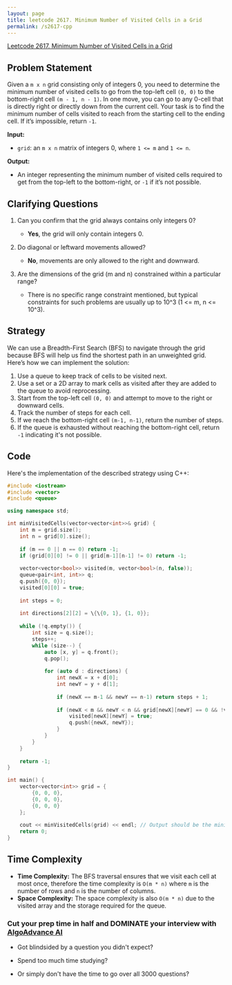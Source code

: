 ```yaml
---
layout: page
title: leetcode 2617. Minimum Number of Visited Cells in a Grid
permalink: /s2617-cpp
---
```

[Leetcode 2617. Minimum Number of Visited Cells in a Grid](https://algoadvance.github.io/algoadvance/l2617)
## Problem Statement

Given a `m x n` grid consisting only of integers 0, you need to determine the minimum number of visited cells to go from the top-left cell `(0, 0)` to the bottom-right cell `(m - 1, n - 1)`. In one move, you can go to any 0-cell that is directly right or directly down from the current cell. Your task is to find the minimum number of cells visited to reach from the starting cell to the ending cell. If it’s impossible, return `-1`.

**Input:**
- `grid`: an `m x n` matrix of integers 0, where `1 <= m` and `1 <= n`.

**Output:**
- An integer representing the minimum number of visited cells required to get from the top-left to the bottom-right, or `-1` if it’s not possible.


## Clarifying Questions

1. Can you confirm that the grid always contains only integers 0?
   - **Yes**, the grid will only contain integers 0.

2. Do diagonal or leftward movements allowed?
   - **No**, movements are only allowed to the right and downward.

3. Are the dimensions of the grid (m and n) constrained within a particular range?
   - There is no specific range constraint mentioned, but typical constraints for such problems are usually up to 10^3 (1 <= m, n <= 10^3).

## Strategy

We can use a Breadth-First Search (BFS) to navigate through the grid because BFS will help us find the shortest path in an unweighted grid. Here’s how we can implement the solution:

1. Use a queue to keep track of cells to be visited next.
2. Use a set or a 2D array to mark cells as visited after they are added to the queue to avoid reprocessing.
3. Start from the top-left cell `(0, 0)` and attempt to move to the right or downward cells.
4. Track the number of steps for each cell.
5. If we reach the bottom-right cell `(m-1, n-1)`, return the number of steps.
6. If the queue is exhausted without reaching the bottom-right cell, return `-1` indicating it's not possible.

## Code

Here's the implementation of the described strategy using C++:

```cpp
#include <iostream>
#include <vector>
#include <queue>

using namespace std;

int minVisitedCells(vector<vector<int>>& grid) {
    int m = grid.size();
    int n = grid[0].size();
    
    if (m == 0 || n == 0) return -1;
    if (grid[0][0] != 0 || grid[m-1][n-1] != 0) return -1;
    
    vector<vector<bool>> visited(m, vector<bool>(n, false));
    queue<pair<int, int>> q;
    q.push({0, 0});
    visited[0][0] = true;
    
    int steps = 0;
    
    int directions[2][2] = \{\{0, 1}, {1, 0}};
    
    while (!q.empty()) {
        int size = q.size();
        steps++;
        while (size--) {
            auto [x, y] = q.front();
            q.pop();
            
            for (auto d : directions) {
                int newX = x + d[0];
                int newY = y + d[1];
                
                if (newX == m-1 && newY == n-1) return steps + 1;
                
                if (newX < m && newY < n && grid[newX][newY] == 0 && !visited[newX][newY]) {
                    visited[newX][newY] = true;
                    q.push({newX, newY});
                }
            }
        }
    }
    
    return -1;
}

int main() {
    vector<vector<int>> grid = {
        {0, 0, 0},
        {0, 0, 0},
        {0, 0, 0}
    };
    
    cout << minVisitedCells(grid) << endl; // Output should be the minimum number of visited cells.
    return 0;
}
```

## Time Complexity

- **Time Complexity:** The BFS traversal ensures that we visit each cell at most once, therefore the time complexity is `O(m * n)` where `m` is the number of rows and `n` is the number of columns.
- **Space Complexity:** The space complexity is also `O(m * n)` due to the visited array and the storage required for the queue.


### Cut your prep time in half and DOMINATE your interview with [AlgoAdvance AI](https://algoAdvance.com)

- Got blindsided by a question you didn't expect?

- Spend too much time studying?

- Or simply don't have the time to go over all 3000 questions?

